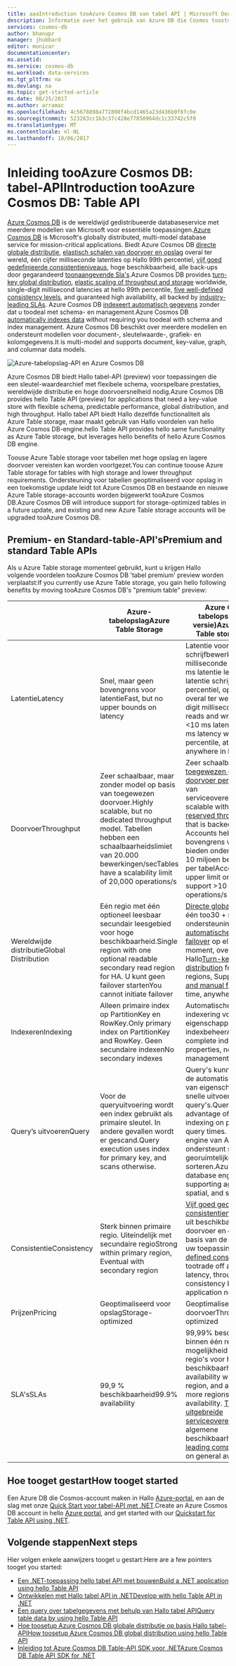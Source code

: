 ```yaml
---
title: aaaIntroduction tooAzure Cosmos DB van tabel API | Microsoft Docs
description: Informatie over het gebruik van Azure DB die Cosmos toostore en grote hoeveelheden gegevens met behulp van de lage latentie sleutel / waarde-query Hallo populaire OSS MongoDB APIs.
services: cosmos-db
author: bhanupr
manager: jhubbard
editor: monicar
documentationcenter: 
ms.assetid: 
ms.service: cosmos-db
ms.workload: data-services
ms.tgt_pltfrm: na
ms.devlang: na
ms.topic: get-started-article
ms.date: 08/25/2017
ms.author: arramac
ms.openlocfilehash: 4c5678898a772808f4bcd1465a23d436b0f8fc0e
ms.sourcegitcommit: 523283cc1b3c37c428e77850964dc1c33742c5f0
ms.translationtype: MT
ms.contentlocale: nl-NL
ms.lasthandoff: 10/06/2017
---
```

# <a name="introduction-tooazure-cosmos-db-table-api"></a><span data-ttu-id="998d1-103">Inleiding tooAzure Cosmos DB: tabel-API</span><span class="sxs-lookup"><span data-stu-id="998d1-103">Introduction tooAzure Cosmos DB: Table API</span></span>

<span data-ttu-id="998d1-104">[Azure Cosmos DB](introduction.md) is de wereldwijd gedistribueerde databaseservice met meerdere modellen van Microsoft voor essentiële toepassingen.</span><span class="sxs-lookup"><span data-stu-id="998d1-104">[Azure Cosmos DB](introduction.md) is Microsoft's globally distributed, multi-model database service for mission-critical applications.</span></span> <span data-ttu-id="998d1-105">Biedt Azure Cosmos DB [directe globale distributie](distribute-data-globally.md), [elastisch schalen van doorvoer en opslag](partition-data.md) overal ter wereld, één cijfer milliseconde latenties op Hallo 99th percentiel, [vijf goed gedefinieerde consistentieniveaus](consistency-levels.md), hoge beschikbaarheid, alle back-ups door gegarandeerd [toonaangevende Sla's](https://azure.microsoft.com/support/legal/sla/cosmos-db/).</span><span class="sxs-lookup"><span data-stu-id="998d1-105">Azure Cosmos DB provides [turn-key global distribution](distribute-data-globally.md), [elastic scaling of throughput and storage](partition-data.md) worldwide, single-digit millisecond latencies at hello 99th percentile, [five well-defined consistency levels](consistency-levels.md), and guaranteed high availability, all backed by [industry-leading SLAs](https://azure.microsoft.com/support/legal/sla/cosmos-db/).</span></span> <span data-ttu-id="998d1-106">Azure Cosmos DB [indexeert automatisch gegevens](http://www.vldb.org/pvldb/vol8/p1668-shukla.pdf) zonder dat u toodeal met schema- en management.</span><span class="sxs-lookup"><span data-stu-id="998d1-106">Azure Cosmos DB [automatically indexes data](http://www.vldb.org/pvldb/vol8/p1668-shukla.pdf) without requiring you toodeal with schema and index management.</span></span> <span data-ttu-id="998d1-107">Azure Cosmos DB beschikt over meerdere modellen en ondersteunt modellen voor document-, sleutelwaarde-, grafiek- en kolomgegevens.</span><span class="sxs-lookup"><span data-stu-id="998d1-107">It is multi-model and supports document, key-value, graph, and columnar data models.</span></span> 

![Azure-tabelopslag-API en Azure Cosmos DB](./media/table-introduction/premium-tables.png) 

<span data-ttu-id="998d1-109">Azure Cosmos DB biedt Hallo tabel-API (preview) voor toepassingen die een sleutel-waardearchief met flexibele schema, voorspelbare prestaties, wereldwijde distributie en hoge doorvoersnelheid nodig.</span><span class="sxs-lookup"><span data-stu-id="998d1-109">Azure Cosmos DB provides hello Table API (preview) for applications that need a key-value store with flexible schema, predictable performance, global distribution, and high throughput.</span></span> <span data-ttu-id="998d1-110">Hallo tabel API biedt Hallo dezelfde functionaliteit als Azure Table storage, maar maakt gebruik van Hallo voordelen van hello Azure Cosmos DB-engine.</span><span class="sxs-lookup"><span data-stu-id="998d1-110">hello Table API provides hello same functionality as Azure Table storage, but leverages hello benefits of hello Azure Cosmos DB engine.</span></span> 

<span data-ttu-id="998d1-111">Toouse Azure Table storage voor tabellen met hoge opslag en lagere doorvoer vereisten kan worden voortgezet.</span><span class="sxs-lookup"><span data-stu-id="998d1-111">You can continue toouse Azure Table storage for tables with high storage and lower throughput requirements.</span></span> <span data-ttu-id="998d1-112">Ondersteuning voor tabellen geoptimaliseerd voor opslag in een toekomstige update leidt tot Azure Cosmos DB en bestaande en nieuwe Azure Table storage-accounts worden bijgewerkt tooAzure Cosmos DB.</span><span class="sxs-lookup"><span data-stu-id="998d1-112">Azure Cosmos DB will introduce support for storage-optimized tables in a future update, and existing and new Azure Table storage accounts will be upgraded tooAzure Cosmos DB.</span></span>

## <a name="premium-and-standard-table-apis"></a><span data-ttu-id="998d1-113">Premium- en Standard-table-API's</span><span class="sxs-lookup"><span data-stu-id="998d1-113">Premium and standard Table APIs</span></span>
<span data-ttu-id="998d1-114">Als u Azure Table storage momenteel gebruikt, kunt u krijgen Hallo volgende voordelen tooAzure Cosmos DB 'tabel premium' preview worden verplaatst:</span><span class="sxs-lookup"><span data-stu-id="998d1-114">If you currently use Azure Table storage, you gain hello following benefits by moving tooAzure Cosmos DB's "premium table" preview:</span></span>

|  | <span data-ttu-id="998d1-115">Azure-tabelopslag</span><span class="sxs-lookup"><span data-stu-id="998d1-115">Azure Table Storage</span></span> | <span data-ttu-id="998d1-116">Azure Cosmos DB: tabelopslag (preview-versie)</span><span class="sxs-lookup"><span data-stu-id="998d1-116">Azure Cosmos DB: Table storage (preview)</span></span> |
| --- | --- | --- |
| <span data-ttu-id="998d1-117">Latentie</span><span class="sxs-lookup"><span data-stu-id="998d1-117">Latency</span></span> | <span data-ttu-id="998d1-118">Snel, maar geen bovengrens voor latentie</span><span class="sxs-lookup"><span data-stu-id="998d1-118">Fast, but no upper bounds on latency</span></span> | <span data-ttu-id="998d1-119">Latentie voor lees- en schrijfbewerkingen, één cijfer milliseconde back met < 10 ms latentie leest en < 15 ms latentie schrijft op Hallo 99th percentiel, op elke schaal, overal ter wereld Hallo</span><span class="sxs-lookup"><span data-stu-id="998d1-119">Single-digit millisecond latency for reads and writes, backed with <10 ms latency reads and <15 ms latency writes at hello 99th percentile, at any scale, anywhere in hello world</span></span> |
| <span data-ttu-id="998d1-120">Doorvoer</span><span class="sxs-lookup"><span data-stu-id="998d1-120">Throughput</span></span> | <span data-ttu-id="998d1-121">Zeer schaalbaar, maar zonder model op basis van toegewezen doorvoer.</span><span class="sxs-lookup"><span data-stu-id="998d1-121">Highly scalable, but no dedicated throughput model.</span></span> <span data-ttu-id="998d1-122">Tabellen hebben een schaalbaarheidslimiet van 20.000 bewerkingen/sec</span><span class="sxs-lookup"><span data-stu-id="998d1-122">Tables have a scalability limit of 20,000 operations/s</span></span> | <span data-ttu-id="998d1-123">Zeer schaalbaar met [toegewezen gereserveerde doorvoer per tabel](request-units.md), op basis van serviceovereenkomsten.</span><span class="sxs-lookup"><span data-stu-id="998d1-123">Highly scalable with [dedicated reserved throughput per table](request-units.md), that is backed by SLAs.</span></span> <span data-ttu-id="998d1-124">Accounts hebben geen bovengrens voor doorvoer en bieden ondersteuning voor > 10 miljoen bewerkingen/sec per tabel</span><span class="sxs-lookup"><span data-stu-id="998d1-124">Accounts have no upper limit on throughput, and support >10 million operations/s per table</span></span> |
| <span data-ttu-id="998d1-125">Wereldwijde distributie</span><span class="sxs-lookup"><span data-stu-id="998d1-125">Global Distribution</span></span> | <span data-ttu-id="998d1-126">Eén regio met één optioneel leesbaar secundair leesgebied voor hoge beschikbaarheid.</span><span class="sxs-lookup"><span data-stu-id="998d1-126">Single region with one optional readable secondary read region for HA.</span></span> <span data-ttu-id="998d1-127">U kunt geen failover starten</span><span class="sxs-lookup"><span data-stu-id="998d1-127">You cannot initiate failover</span></span> | <span data-ttu-id="998d1-128">[Directe globale distributie](distribute-data-globally.md) uit één too30 + regio's, ondersteuning voor [automatische en handmatige failover](regional-failover.md) op elk gewenst moment, overal ter wereld Hallo</span><span class="sxs-lookup"><span data-stu-id="998d1-128">[Turn-key global distribution](distribute-data-globally.md) from one too30+ regions, Support for [automatic and manual failovers](regional-failover.md) at any time, anywhere in hello world</span></span> |
| <span data-ttu-id="998d1-129">Indexeren</span><span class="sxs-lookup"><span data-stu-id="998d1-129">Indexing</span></span> | <span data-ttu-id="998d1-130">Alleen primaire index op PartitionKey en RowKey.</span><span class="sxs-lookup"><span data-stu-id="998d1-130">Only primary index on PartitionKey and RowKey.</span></span> <span data-ttu-id="998d1-131">Geen secundaire indexen</span><span class="sxs-lookup"><span data-stu-id="998d1-131">No secondary indexes</span></span> | <span data-ttu-id="998d1-132">Automatische en volledige indexering voor alle eigenschappen, geen indexbeheer</span><span class="sxs-lookup"><span data-stu-id="998d1-132">Automatic and complete indexing on all properties, no index management</span></span> |
| <span data-ttu-id="998d1-133">Query’s uitvoeren</span><span class="sxs-lookup"><span data-stu-id="998d1-133">Query</span></span> | <span data-ttu-id="998d1-134">Voor de queryuitvoering wordt een index gebruikt als primaire sleutel. In andere gevallen wordt er gescand.</span><span class="sxs-lookup"><span data-stu-id="998d1-134">Query execution uses index for primary key, and scans otherwise.</span></span> | <span data-ttu-id="998d1-135">Query's kunnen profiteren van de automatische indexering van eigenschappen voor een snelle uitvoertijden van query's.</span><span class="sxs-lookup"><span data-stu-id="998d1-135">Queries can take advantage of automatic indexing on properties for fast query times.</span></span> <span data-ttu-id="998d1-136">De database-engine van Azure Cosmos DB ondersteunt samenvoegingen, georuimtelijke bewerkingen en sorteren.</span><span class="sxs-lookup"><span data-stu-id="998d1-136">Azure Cosmos DB's database engine is capable of supporting aggregates, geo-spatial, and sorting.</span></span> |
| <span data-ttu-id="998d1-137">Consistentie</span><span class="sxs-lookup"><span data-stu-id="998d1-137">Consistency</span></span> | <span data-ttu-id="998d1-138">Sterk binnen primaire regio. Uiteindelijk met secundaire regio</span><span class="sxs-lookup"><span data-stu-id="998d1-138">Strong within primary region, Eventual with secondary region</span></span> | <span data-ttu-id="998d1-139">[Vijf goed gedefinieerde consistentieniveaus](consistency-levels.md) tootrade uit beschikbaarheid, latentie, doorvoer en consistentie op basis van de behoeften van uw toepassing</span><span class="sxs-lookup"><span data-stu-id="998d1-139">[Five well-defined consistency levels](consistency-levels.md) tootrade off availability, latency, throughput, and consistency based on your application needs</span></span> |
| <span data-ttu-id="998d1-140">Prijzen</span><span class="sxs-lookup"><span data-stu-id="998d1-140">Pricing</span></span> | <span data-ttu-id="998d1-141">Geoptimaliseerd voor opslag</span><span class="sxs-lookup"><span data-stu-id="998d1-141">Storage-optimized</span></span>  | <span data-ttu-id="998d1-142">Geoptimaliseerd voor doorvoer</span><span class="sxs-lookup"><span data-stu-id="998d1-142">Throughput-optimized</span></span> |
| <span data-ttu-id="998d1-143">SLA's</span><span class="sxs-lookup"><span data-stu-id="998d1-143">SLAs</span></span> | <span data-ttu-id="998d1-144">99,9 % beschikbaarheid</span><span class="sxs-lookup"><span data-stu-id="998d1-144">99.9% availability</span></span> | <span data-ttu-id="998d1-145">99,99% beschikbaarheid binnen één regio en de mogelijkheid tooadd meer regio's voor hogere beschikbaarheid.</span><span class="sxs-lookup"><span data-stu-id="998d1-145">99.99% availability within a single region, and ability tooadd more regions for higher availability.</span></span> <span data-ttu-id="998d1-146">[Toonaangevende uitgebreide serviceovereenkomsten ](https://azure.microsoft.com/support/legal/sla/cosmos-db/) op algemene beschikbaarheid</span><span class="sxs-lookup"><span data-stu-id="998d1-146">[Industry-leading comprehensive SLAs](https://azure.microsoft.com/support/legal/sla/cosmos-db/) on general availability</span></span> |

## <a name="how-tooget-started"></a><span data-ttu-id="998d1-147">Hoe tooget gestart</span><span class="sxs-lookup"><span data-stu-id="998d1-147">How tooget started</span></span>

<span data-ttu-id="998d1-148">Een Azure DB die Cosmos-account maken in Hallo [Azure-portal](https://portal.azure.com), en aan de slag met onze [Quick Start voor tabel-API met .NET](create-table-dotnet.md).</span><span class="sxs-lookup"><span data-stu-id="998d1-148">Create an Azure Cosmos DB account in hello [Azure portal](https://portal.azure.com), and get started with our [Quickstart for Table API using .NET](create-table-dotnet.md).</span></span> 

## <a name="next-steps"></a><span data-ttu-id="998d1-149">Volgende stappen</span><span class="sxs-lookup"><span data-stu-id="998d1-149">Next steps</span></span>

<span data-ttu-id="998d1-150">Hier volgen enkele aanwijzers tooget u gestart:</span><span class="sxs-lookup"><span data-stu-id="998d1-150">Here are a few pointers tooget you started:</span></span>
* [<span data-ttu-id="998d1-151">Een .NET-toepassing hello tabel API met bouwen</span><span class="sxs-lookup"><span data-stu-id="998d1-151">Build a .NET application using hello Table API</span></span>](create-table-dotnet.md)
* [<span data-ttu-id="998d1-152">Ontwikkelen met Hallo tabel API in .NET</span><span class="sxs-lookup"><span data-stu-id="998d1-152">Develop with hello Table API in .NET</span></span>](tutorial-develop-table-dotnet.md)
* [<span data-ttu-id="998d1-153">Een query over tabelgegevens met behulp van Hallo tabel API</span><span class="sxs-lookup"><span data-stu-id="998d1-153">Query table data by using hello Table API</span></span>](tutorial-query-table.md)
* [<span data-ttu-id="998d1-154">Hoe toosetup Azure Cosmos DB globale distributie op basis Hallo tabel-API</span><span class="sxs-lookup"><span data-stu-id="998d1-154">How toosetup Azure Cosmos DB global distribution using hello Table API</span></span>](tutorial-global-distribution-table.md)
* [<span data-ttu-id="998d1-155">Inleiding tot Azure Cosmos DB Table-API SDK voor .NET</span><span class="sxs-lookup"><span data-stu-id="998d1-155">Azure Cosmos DB Table API SDK for .NET</span></span>](table-sdk-dotnet.md)

